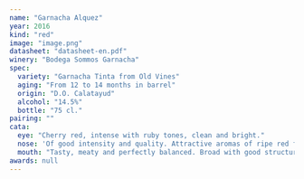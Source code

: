 ```yaml
---
name: "Garnacha Alquez"
year: 2016
kind: "red"
image: "image.png"
datasheet: "datasheet-en.pdf"
winery: "Bodega Sommos Garnacha"
spec:
  variety: "Garnacha Tinta from Old Vines"
  aging: "From 12 to 14 months in barrel"
  origin: "D.O. Calatayud"
  alcohol: "14.5%"
  bottle: "75 cl."
pairing: ""
cata:
  eye: "Cherry red, intense with ruby tones, clean and bright."
  nose: 'Of good intensity and quality. Attractive aromas of ripe red fruits and cocoas. Mineral notes originating from the slate soils of the "terroirs" where it is cultivated.'
  mouth: "Tasty, meaty and perfectly balanced. Broad with good structure. The fruity, spicy and mineral tones that give it a great complexity and personality stand out. Very persistent."
awards: null
---
```

